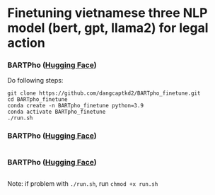 # Finetuning vietnamese three NLP model (bert, gpt, llama2) for legal action

### BARTPho ([Hugging Face](https://huggingface.co/docs/transformers/model_doc/bartpho#usage-example))
Do following steps:
```
git clone https://github.com/dangcaptkd2/BARTpho_finetune.git
cd BARTpho_finetune
conda create -n BARTpho_finetune python=3.9
conda activate BARTpho_finetune
./run.sh
```
### BARTPho ([Hugging Face](https://huggingface.co/bkai-foundation-models/vietnamese-llama2-7b-120GB))
```
```
### BARTPho ([Hugging Face](https://huggingface.co/vinai/PhoGPT-7B5))
```
```
Note: if problem with `./run.sh`, run ```chmod +x run.sh```